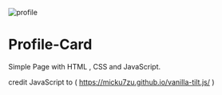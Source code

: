 




![profile](https://user-images.githubusercontent.com/21055927/159300221-8088ab32-c6bd-4181-b16a-19e41cd250c6.gif)



# Profile-Card
Simple Page with HTML , CSS and JavaScript.

credit JavaScript to ( https://micku7zu.github.io/vanilla-tilt.js/ )
